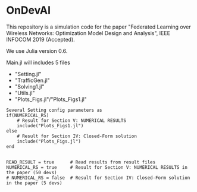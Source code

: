 # OnDevAI

This repository is a simulation code for the paper
"Federated Learning over Wireless Networks: Optimization Model Design and Analysis", IEEE INFOCOM 2019 (Accepted).

We use Julia version 0.6.

Main.jl will includes 5 files
- "Setting.jl"
- "TrafficGen.jl"
- "Solving1.jl"
- "Utils.jl" 
- "Plots_Figs.jl"/"Plots_Figs1.jl"

```
Several Setting config parameters as 
if(NUMERICAL_RS)
    # Result for Section V: NUMERICAL RESULTS
    include("Plots_Figs1.jl")
else
    # Result for Section IV: Closed-Form solution
    include("Plots_Figs.jl")
end


READ_RESULT = true		# Read results from result files
NUMERICAL_RS = true     # Result for Section V: NUMERICAL RESULTS in the paper (50 devs)
# NUMERICAL_RS = false  # Result for Section IV: Closed-Form solution in the paper (5 devs)
```
